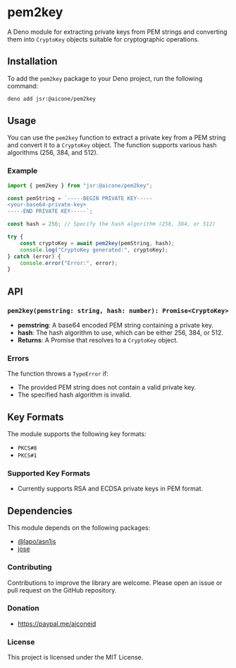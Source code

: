 # pem2key

A Deno module for extracting private keys from PEM strings and converting them into `CryptoKey` objects suitable for cryptographic operations.

## Installation

To add the `pem2key` package to your Deno project, run the following command:

```bash
deno add jsr:@aicone/pem2key
```

## Usage

You can use the `pem2key` function to extract a private key from a PEM string and convert it to a `CryptoKey` object. The function supports various hash algorithms (256, 384, and 512).

### Example

```javascript
import { pem2key } from "jsr:@aicone/pem2key";

const pemString = `-----BEGIN PRIVATE KEY-----
<your-base64-private-key>
-----END PRIVATE KEY-----`;

const hash = 256; // Specify the hash algorithm (256, 384, or 512)

try {
    const cryptoKey = await pem2key(pemString, hash);
    console.log("CryptoKey generated:", cryptoKey);
} catch (error) {
    console.error("Error:", error);
}
```

## API

### `pem2key(pemstring: string, hash: number): Promise<CryptoKey>`

- **pemstring**: A base64 encoded PEM string containing a private key.
- **hash**: The hash algorithm to use, which can be either 256, 384, or 512.
- **Returns**: A Promise that resolves to a `CryptoKey` object.

### Errors

The function throws a `TypeError` if:
- The provided PEM string does not contain a valid private key.
- The specified hash algorithm is invalid.

## Key Formats

The module supports the following key formats:

- `PKCS#8`
- `PKCS#1`

### Supported Key Formats

* Currently supports RSA and ECDSA private keys in PEM format.

## Dependencies

This module depends on the following packages:

- [@lapo/asn1js](https://www.npmjs.com/package/@lapo/asn1js)
- [jose](https://github.com/panva/jose)

### Contributing

Contributions to improve the library are welcome. Please open an issue or pull request on the GitHub repository.

### Donation
- https://paypal.me/aiconeid 

### License

This project is licensed under the MIT License.

